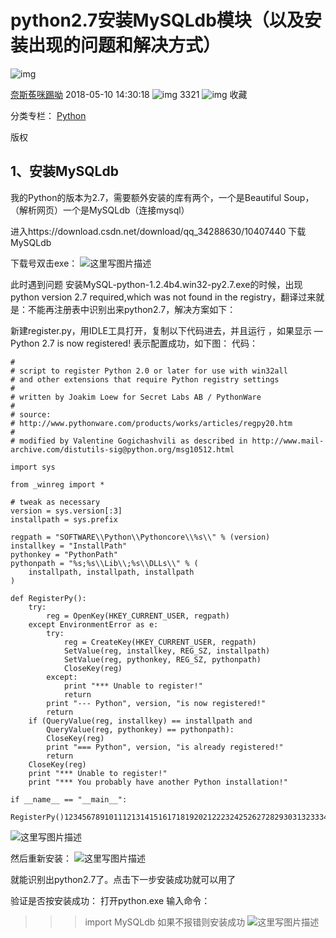 # python2.7安装MySQLdb模块（以及安装出现的问题和解决方式）

![img](https://csdnimg.cn/release/blogv2/dist/pc/img/original.png)

[奈斯菟咪踢呦](https://blog.csdn.net/qq_34288630) 2018-05-10 14:30:18 ![img](https://csdnimg.cn/release/blogv2/dist/pc/img/articleReadEyes.png) 3321 ![img](https://csdnimg.cn/release/blogv2/dist/pc/img/tobarCollect.png) 收藏

分类专栏： [Python](https://blog.csdn.net/qq_34288630/category_7613902.html)

版权

## 1、安装MySQLdb

我的Python的版本为2.7，需要额外安装的库有两个，一个是Beautiful Soup，（解析网页）一个是MySQLdb（连接mysql）

进入https://download.csdn.net/download/qq_34288630/10407440
下载
MySQLdb

下载号双击exe：
![这里写图片描述](https://img-blog.csdn.net/2018051014251586?watermark/2/text/aHR0cHM6Ly9ibG9nLmNzZG4ubmV0L3FxXzM0Mjg4NjMw/font/5a6L5L2T/fontsize/400/fill/I0JBQkFCMA==/dissolve/70)

此时遇到问题
安装MySQL-python-1.2.4b4.win32-py2.7.exe的时候，出现python version 2.7 required,which was not found in the registry，翻译过来就是：不能再注册表中识别出来python2.7，解决方案如下：

新建register.py，用IDLE工具打开，复制以下代码进去，并且运行 ，如果显示 — Python 2.7 is now registered! 表示配置成功，如下图：
代码：

```
#
# script to register Python 2.0 or later for use with win32all
# and other extensions that require Python registry settings
#
# written by Joakim Loew for Secret Labs AB / PythonWare
#
# source:
# http://www.pythonware.com/products/works/articles/regpy20.htm
#
# modified by Valentine Gogichashvili as described in http://www.mail-archive.com/distutils-sig@python.org/msg10512.html

import sys

from _winreg import *

# tweak as necessary
version = sys.version[:3]
installpath = sys.prefix

regpath = "SOFTWARE\\Python\\Pythoncore\\%s\\" % (version)
installkey = "InstallPath"
pythonkey = "PythonPath"
pythonpath = "%s;%s\\Lib\\;%s\\DLLs\\" % (
    installpath, installpath, installpath
)

def RegisterPy():
    try:
        reg = OpenKey(HKEY_CURRENT_USER, regpath)
    except EnvironmentError as e:
        try:
            reg = CreateKey(HKEY_CURRENT_USER, regpath)
            SetValue(reg, installkey, REG_SZ, installpath)
            SetValue(reg, pythonkey, REG_SZ, pythonpath)
            CloseKey(reg)
        except:
            print "*** Unable to register!"
            return
        print "--- Python", version, "is now registered!"
        return
    if (QueryValue(reg, installkey) == installpath and
        QueryValue(reg, pythonkey) == pythonpath):
        CloseKey(reg)
        print "=== Python", version, "is already registered!"
        return
    CloseKey(reg)
    print "*** Unable to register!"
    print "*** You probably have another Python installation!"

if __name__ == "__main__":
    RegisterPy()123456789101112131415161718192021222324252627282930313233343536373839404142434445464748495051
```

![这里写图片描述](https://img-blog.csdn.net/2018051014265485?watermark/2/text/aHR0cHM6Ly9ibG9nLmNzZG4ubmV0L3FxXzM0Mjg4NjMw/font/5a6L5L2T/fontsize/400/fill/I0JBQkFCMA==/dissolve/70)

然后重新安装：
![这里写图片描述](https://img-blog.csdn.net/20180510142843790?watermark/2/text/aHR0cHM6Ly9ibG9nLmNzZG4ubmV0L3FxXzM0Mjg4NjMw/font/5a6L5L2T/fontsize/400/fill/I0JBQkFCMA==/dissolve/70)

就能识别出python2.7了。点击下一步安装成功就可以用了

验证是否按安装成功：
打开python.exe
输入命令：

> > > import MySQLdb
> > > 如果不报错则安装成功
> > > ![这里写图片描述](https://img-blog.csdn.net/20180511104731711?watermark/2/text/aHR0cHM6Ly9ibG9nLmNzZG4ubmV0L3FxXzM0Mjg4NjMw/font/5a6L5L2T/fontsize/400/fill/I0JBQkFCMA==/dissolve/70)
